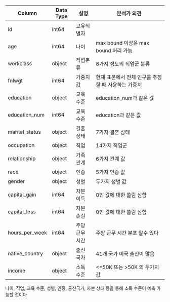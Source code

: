 | Column         | Data Type | 설명           | 분석가 의견                                         |
| -------------- | --------- | -------------- | --------------------------------------------------- |
| id             | int64     | 고유식별자     |                                                     |
| age            | int64     | 나이           | max bound 이상은 max bound 처리 가능                |
| workclass      | object    | 직업분류       | 8가지 정도의 직업군 분류                            |
| fnlwgt         | int64     | 가중치값       | 현재 표본에서 전체 인구를 추정할 때 사용하는 가중치 |
| education      | object    | 교육 수준      | education_num과 같은 값                             |
| education_num  | int64     | 교육 수준      | education과 같은 값                                 |
| marital_status | object    | 결혼 상태      | 7가지 결혼 상태                                     |
| occupation     | object    | 직업           | 14가지 직업군                                       |
| relationship   | object    | 가족 관계      | 6가지 관계 값                                       |
| race           | object    | 인종           | 5가지 인종 값                                       |
| gender         | object    | 성별           | 두가지 성별 값                                      |
| capital_gain   | int64     | 자본 이득      | 0인 값에 대한 쏠림 심함                             |
| capital_loss   | int64     | 자본 손실      | 0인 값에 대한 쏠림 심함                             |
| hours_per_week | int64     | 주당 근무 시간 | 주당 근무 시간 분포 알수 있다                       |
| native_country | object    | 출신 국가      | 41개 국가 미국 출신이 많음                          |
| income         | object    | 소득 수준      | <=50K 또는 >50K 의 두가지 값                        |

나이, 직업, 교육 수준, 성별, 인종, 출신국가, 자본 상태 등을 통해 소득 수준이 예측 가능할 것이다 